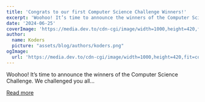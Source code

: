 ```yaml
---
title: 'Congrats to our first Computer Science Challenge Winners!'
excerpt: 'Woohoo! It’s time to announce the winners of the Computer Science Challenge.  We challenged you all...'
date: '2024-06-25'
coverImage: 'https://media.dev.to/cdn-cgi/image/width=1000,height=420,fit=cover,gravity=auto,format=auto/https%3A%2F%2Fdev-to-uploads.s3.amazonaws.com%2Fuploads%2Farticles%2Fkfybi4rtzhkh7budml27.png'
author:
  name: Koders
  picture: "assets/blog/authors/koders.png"
ogImage:
  url: 'https://media.dev.to/cdn-cgi/image/width=1000,height=420,fit=cover,gravity=auto,format=auto/https%3A%2F%2Fdev-to-uploads.s3.amazonaws.com%2Fuploads%2Farticles%2Fkfybi4rtzhkh7budml27.png'
---
```


Woohoo! It’s time to announce the winners of the Computer Science Challenge.  We challenged you all...

[Read more](https://dev.to/devteam/congrats-to-our-first-computer-science-challenge-winners-2mg2)

